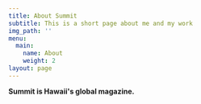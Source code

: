 ```yaml
---
title: About Summit
subtitle: This is a short page about me and my work
img_path: ''
menu:
  main:
    name: About
    weight: 2
layout: page
---
```

**Summit is Hawaii's global magazine.**